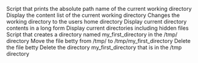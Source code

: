 Script that prints the absolute path name of the current working directory
Display the content list of the current working directory
Changes the working directory to the users home directory
Display current directory contents in a long form
Display current directories including hidden files
Script that creates a directory named my_first_directory in the /tmp/ directory
Move the file betty from /tmp/ to /tmp/my_first_directory
Delete the file betty
Delete the directory my_first_directory that is in the /tmp directory
